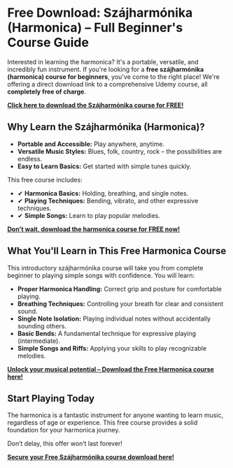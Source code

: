 # Free Download: Szájharmónika (Harmonica) – Full Beginner's Course Guide

Interested in learning the harmonica? It's a portable, versatile, and incredibly fun instrument. If you're looking for a **free szájharmónika (harmonica) course for beginners**, you've come to the right place! We're offering a direct download link to a comprehensive Udemy course, all **completely free of charge**.

[**Click here to download the Szájharmónika course for FREE!**](https://udemywork.com/szajharmonika)

## Why Learn the Szájharmónika (Harmonica)?

*   **Portable and Accessible:** Play anywhere, anytime.
*   **Versatile Music Styles:** Blues, folk, country, rock – the possibilities are endless.
*   **Easy to Learn Basics:** Get started with simple tunes quickly.

This free course includes:

*   ✔ **Harmonica Basics:** Holding, breathing, and single notes.
*   ✔ **Playing Techniques:** Bending, vibrato, and other expressive techniques.
*   ✔ **Simple Songs:** Learn to play popular melodies.

[**Don't wait, download the harmonica course for FREE now!**](https://udemywork.com/szajharmonika)

## What You'll Learn in This Free Harmonica Course

This introductory szájharmónika course will take you from complete beginner to playing simple songs with confidence. You will learn:

*   **Proper Harmonica Handling:** Correct grip and posture for comfortable playing.
*   **Breathing Techniques:** Controlling your breath for clear and consistent sound.
*   **Single Note Isolation:** Playing individual notes without accidentally sounding others.
*   **Basic Bends:** A fundamental technique for expressive playing (intermediate).
*   **Simple Songs and Riffs:** Applying your skills to play recognizable melodies.

[**Unlock your musical potential – Download the Free Harmonica course here!**](https://udemywork.com/szajharmonika)
## Start Playing Today

The harmonica is a fantastic instrument for anyone wanting to learn music, regardless of age or experience. This free course provides a solid foundation for your harmonica journey.

Don’t delay, this offer won’t last forever!

[**Secure your Free Szájharmónika course download here!**](https://udemywork.com/szajharmonika)
